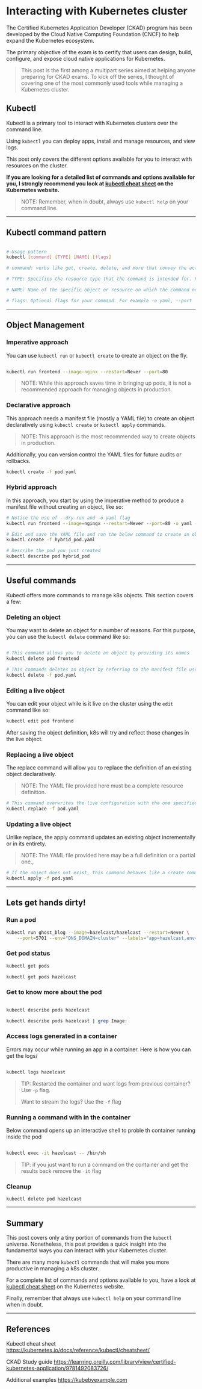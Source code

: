 # Interacting with Kubernetes cluster

The Certified Kubernetes Application Developer (CKAD) program has been developed by the Cloud Native Computing Foundation (CNCF) to help expand the Kubernetes ecosystem.

The primary objective of the exam is to certify that users can design, build, configure, and expose cloud native applications for Kubernetes.

> This post is the first among a multipart series aimed at helping anyone preparing for CKAD exams. To kick off the series, I thought of covering one of the most commonly used tools while managing a Kubernetes cluster. 


## Kubectl
Kubectl is a primary tool to interact with Kubernetes clusters over the command line. 

Using `kubectl` you can deploy apps, install and manage resources, and view logs. 

This post only covers the different options available for you to interact with resources on the cluster. 

**If you are looking for a detailed list of commands and options available for you, I strongly recommend you look at [kubectl cheat sheet](https://kubernetes.io/docs/reference/kubectl/cheatsheet/) on the Kubernetes website.** 

> NOTE: Remember, when in doubt, always use `kubectl help` on your command line. 


---

## Kubectl command pattern

```sh

# Usage pattern
kubectl [command] [TYPE] [NAME] [flags]

# command: verbs like get, create, delete, and more that convey the action you want to perform on a object/resource. 

# TYPE: Specifies the resource type that the command is intended for. For example service/svc, pod.

# NAME: Name of the specific object or resource on which the command needs to be executed

# flags: Optional flags for your command. For example -o yaml, --port 

```


---

## Object Management

### Imperative approach 
You can use `kubectl run` or `kubectl create` to create an object on the fly. 

```sh

kubectl run frontend --image-nginx --restart=Never --port=80

```

> NOTE: While this approach saves time in bringing up pods, it is not a recommended approach for managing objects in production. 


### Declarative approach

This approach needs a manifest file (mostly a YAML file) to create an object declaratively using `kubectl create` or `kubectl apply` commands. 

> NOTE: This approach is the most recommended way to create objects in production. 

Additionally, you can version control the YAML files for future audits or rollbacks.

```sh
kubectl create -f pod.yaml
```


### Hybrid approach

In this approach, you start by using the imperative method to produce a manifest file without creating an object, like so: 

```sh
# Notice the use of --dry-run and -o yaml flag
kubectl run frontend --image=ngingx --restart=Never --port=80 -o yaml --dry-run=client > hybrid_pod.yaml

# Edit and save the YAML file and run the below command to create an object
kubectl create -f hybrid_pod.yaml

# Describe the pod you just created
kubectl describe pod hybrid_pod
```

---

## Useful commands

Kubectl offers more commands to manage k8s objects. This section covers a few:

### Deleting an object

You may want to delete an object for n number of reasons. For this purpose, you can use the `kubectl delete` command like so: 

```sh

# This command allows you to delete an object by providing its names
kubectl delete pod frontend

# This commands deletes an object by referring to the manifest file used to create it.
kubectl delete -f pod.yaml

```


### Editing a live object

You can edit your object while is it live on the cluster using the `edit` command like so: 

```sh 
kubectl edit pod frontend
```

After saving the object definition, k8s will try and reflect those changes in the live object. 


### Replacing a live object

The replace command will allow you to replace the definition of an existing object declaratively. 

> NOTE: The YAML file provided here must be a complete resource definition.

```sh 
# This command overwrites the live configuration with the one specified in the YAML file.
kubectl replace -f pod.yaml
```


### Updating a live object

Unlike replace, the apply command updates an existing object incrementally or in its entirety.  

> NOTE: The YAML file provided here may be a full definition or a partial one., 

```sh 
# If the object does not exist, this command behaves like a create command. 
kubectl apply -f pod.yaml
```




---

## Lets get hands dirty!

### Run a pod

```sh
kubectl run ghost_blog --image=hazelcast/hazelcast --restart=Never \
    --port=5701 --env="DNS_DOMAIN=cluster" --labels="app=hazelcast,env=prod"

```

### Get pod status

```md
kubectl get pods

kubectl get pods hazelcast
```

### Get to know more about the pod

```sh

kubectl describe pods hazelcast

kubectl describe pods hazelcast | grep Image:

```

### Access logs generated in a container
Errors may occur while running an app in a container. Here is how you can get the logs/

```sh

kubectl logs hazelcast

```

> TIP: 
> Restarted the container and want logs from previous container? Use `-p` flag.
> 
> Want to stream the logs? Use the `-f` flag


### Running a command with in the container

 
Below command opens up an interactive shell to proble th container running inside the pod

```sh

kubectl exec -it hazelcast -- /bin/sh

```

> TIP: if you just want to run a command on the container and get the results back remove the `-it` flag


### Cleanup

```
kubectl delete pod hazelcast

```




--- 
## Summary

This post covers only a tiny portion of commands from the `kubectl` universe. Nonetheless, this post provides a quick insight into the fundamental ways you can interact with your Kubernetes cluster. 

There are many more `kubectl` commands that will make you more productive in managing a k8s cluster. 

For a complete list of commands and options available to you, have a look at [kubectl cheat sheet](https://kubernetes.io/docs/reference/kubectl/cheatsheet/) on the Kubernetes website.

Finally, remember that always use `kubectl help` on your command line when in doubt. 

---
## References

Kubectl cheat sheet
https://kubernetes.io/docs/reference/kubectl/cheatsheet/

CKAD Study guide
https://learning.oreilly.com/library/view/certified-kubernetes-application/9781492083726/ 

Additional examples
https://kubebyexample.com